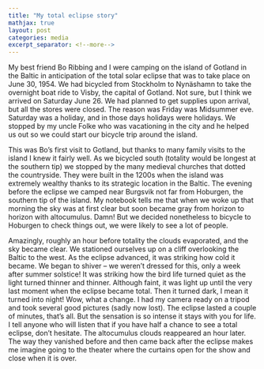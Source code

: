 ```yaml
---
title: "My total eclipse story"
mathjax: true
layout: post
categories: media
excerpt_separator: <!--more-->
---
```


My best friend Bo Ribbing and I were camping on the island of Gotland in the Baltic in anticipation of the total solar eclipse that was to take place on June 30, 1954. We had bicycled from Stockholm to Nynäshamn to take the overnight boat ride to Visby, the capital of Gotland. Not sure, but I think we arrived on Saturday June 26. We had planned to get supplies upon arrival, but all the stores were closed. The reason was Friday was Midsummer eve. Saturday was a holiday, and in those days holidays were holidays. We stopped by my uncle Folke who was vacationing in the city and he helped us out so we could start our bicycle trip around the island. 
<!--more-->

This was Bo’s first visit to Gotland, but thanks to many family visits to the island I knew it fairly well. As we bicycled south (totality would be longest at the southern tip) we stopped by the many medieval churches that dotted the countryside. They were built in the 1200s when the island was extremely wealthy thanks to its strategic location in the Baltic. The evening before the eclipse we camped near Burgsvik not far from Hoburgen, the southern tip of the island. My notebook tells me that when we woke up that morning the sky was at first clear but soon became gray from horizon to horizon with altocumulus. Damn! But we decided nonetheless to bicycle to Hoburgen to check things out, we were likely to see a lot of people. 

Amazingly, roughly an hour before totality the clouds evaporated, and the sky became clear. We stationed ourselves up on a cliff overlooking the Baltic to the west. As the eclipse advanced, it was striking how cold it became. We began to shiver – we weren’t dressed for this, only a week after summer solstice! It was striking how the bird life turned quiet as the light turned thinner and thinner. Although faint, it was light up until the very last moment when the eclipse became total. Then it turned dark, I mean it turned into night! Wow, what a change. I had my camera ready on a tripod and took several good pictures (sadly now lost). The eclipse lasted a couple of minutes, that’s all. But the sensation is so intense it stays with you for life. I tell anyone who will listen that if you have half a chance to see a total eclipse, don’t hesitate. The altocumulus clouds reappeared an hour later. The way they vanished before and then came back after the eclipse makes me imagine going to the theater where the curtains open for the show and close when it is over. 

